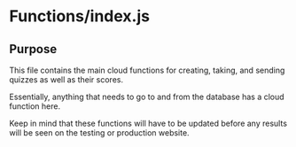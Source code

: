 # Functions/index.js

## Purpose
This file contains the main cloud functions for creating, taking, and sending quizzes as well as their scores.

Essentially, anything that needs to go to and from the database has a cloud function here.

Keep in mind that these functions will have to be updated before any results will be seen on the testing or production website.
